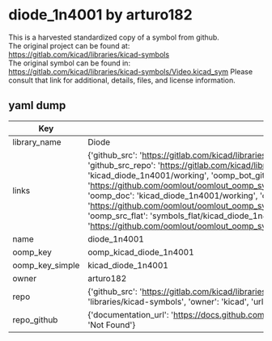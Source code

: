# diode_1n4001 by arturo182  
This is a harvested standardized copy of a symbol from github.  
The original project can be found at:  
https://gitlab.com/kicad/libraries/kicad-symbols  
The original symbol can be found in:
https://gitlab.com/kicad/libraries/kicad-symbols/Video.kicad_sym
Please consult that link for additional, details, files, and license information.  
## yaml dump  
| Key | Value |  
| --- | --- |  
| library_name | Diode |  
| links | {'github_src': 'https://gitlab.com/kicad/libraries/kicad-symbols/Video.kicad_sym', 'github_src_repo': 'https://gitlab.com/kicad/libraries/kicad-symbols', 'oomp_bot': 'kicad_diode_1n4001/working', 'oomp_bot_github': 'https://github.com/oomlout/oomlout_oomp_symbol_bot/tree/main/kicad_diode_1n4001/working', 'oomp_doc': 'kicad_diode_1n4001/working', 'oomp_doc_github': 'https://github.com/oomlout/oomlout_oomp_symbol_doc/tree/main/kicad_diode_1n4001/working', 'oomp_src_flat': 'symbols_flat/kicad_diode_1n4001/working', 'oomp_src_flat_github': 'https://github.com/oomlout/oomlout_oomp_symbol_src/tree/main/kicad_diode_1n4001/working'} |  
| name | diode_1n4001 |  
| oomp_key | oomp_kicad_diode_1n4001 |  
| oomp_key_simple | kicad_diode_1n4001 |  
| owner | arturo182 |  
| repo | {'github_src': 'https://gitlab.com/kicad/libraries/kicad-symbols/Video.kicad_sym', 'name': 'libraries/kicad-symbols', 'owner': 'kicad', 'url': 'https://gitlab.com/kicad/libraries/kicad-symbols'} |  
| repo_github | {'documentation_url': 'https://docs.github.com/rest/repos/repos#get-a-repository', 'message': 'Not Found'} |  

